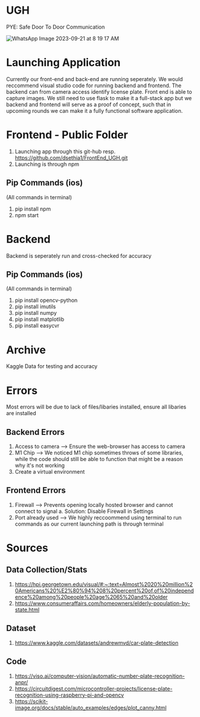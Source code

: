 # UGH
PYE: Safe Door To Door Communication

![WhatsApp Image 2023-09-21 at 8 19 17 AM](https://github.com/dsethia1/UGH/assets/110313771/b0702f66-fd9b-4115-bfb2-a2b87a1e9c7d)


# Launching Application
Currently our front-end and back-end are running seperately. We would reccommend visual studio code for running backend and frontend. The backend can from camera access identify license plate. Front end is able to capture images. We still need to use flask to make it a full-stack app but we backend and frontend will serve as a proof of concept, such that in upcoming rounds we can make it a fully functional software application. 

# Frontend - Public Folder
1. Launching app through this git-hub resp. https://github.com/dsethia1/FrontEnd_UGH.git 
2. Launching is through npm

## Pip Commands (ios)
(All commands in terminal)
1. pip install npm 
2. npm start

# Backend
Backend is seperately run and cross-checked for accuracy

## Pip Commands (ios)
(All commands in terminal)
1. pip install opencv-python
2. pip install imutils
3. pip install numpy
4. pip install matplotlib
5. pip install easycvr

# Archive
Kaggle Data for testing and accuracy

# Errors
Most errors will be due to lack of files/libaries installed, ensure all libaries are installed

## Backend Errors
1. Access to camera --> Ensure the web-browser has access to camera
2. M1 Chip --> We noticed M1 chip sometimes throws of some libraries, while the code should still be able to function that might be a reason why it's not working
3. Create a virtual environment 

## Frontend Errors
1. Firewall --> Prevents opening locally hosted browser and cannot connect to signal
   a. Solution: Disable Firewall in Settings
2. Port already used --> We highly reccoommend using terminal to run commands as our current launching path is through terminal

# Sources
## Data Collection/Stats
1. https://hpi.georgetown.edu/visual/#:~:text=Almost%2020%20million%20Americans%20%E2%80%94%208%20percent%20of,of%20independence%20among%20people%20age%2065%20and%20older
2. https://www.consumeraffairs.com/homeowners/elderly-population-by-state.html
## Dataset
1. https://www.kaggle.com/datasets/andrewmvd/car-plate-detection
## Code
1. https://viso.ai/computer-vision/automatic-number-plate-recognition-anpr/
2. https://circuitdigest.com/microcontroller-projects/license-plate-recognition-using-raspberry-pi-and-opencv
3. https://scikit-image.org/docs/stable/auto_examples/edges/plot_canny.html
